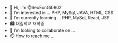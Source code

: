 - 👋 Hi, I’m @SeoEunGi0802
- 👀 I’m interested in ... PHP, MySql, JAVA, HTML, CSS
- 🌱 I’m currently learning ... PHP, MySql, React, JSP
- 🏙 대림학교 재학중
- 💞️ I’m looking to collaborate on ...
- 📫 How to reach me ...

<!---
SeoEunGi0802/SeoEunGi0802 is a ✨ special ✨ repository because its `README.md` (this file) appears on your GitHub profile.
You can click the Preview link to take a look at your changes.
--->
